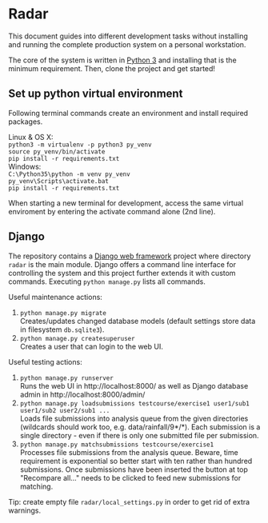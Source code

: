 # Radar

This document guides into different development tasks without installing and running the complete production system on a personal workstation.

The core of the system is written in [Python 3](https://www.python.org/) and installing that is the minimum requirement. Then, clone the project and get started!

## Set up python virtual environment

Following terminal commands create an environment and install required packages.

Linux & OS X:<br>
`python3 -m virtualenv -p python3 py_venv`<br>
`source py_venv/bin/activate`<br>
`pip install -r requirements.txt`<br>
Windows:<br>
`C:\Python35\python -m venv py_venv`<br>
`py_venv\Scripts\activate.bat`<br>
`pip install -r requirements.txt`

When starting a new terminal for development, access the same virtual enviroment by entering the activate command alone (2nd line).

## Django

The repository contains a [Django web framework](https://www.djangoproject.com/) project where directory `radar` is the main module. Django offers a command line interface for controlling the system and this project further extends it with custom commands. Executing `python manage.py` lists all commands.

Useful maintenance actions:

1. `python manage.py migrate`<br>
   Creates/updates changed database models (default settings store data in filesystem `db.sqlite3`).
2. `python manage.py createsuperuser`<br>
   Creates a user that can login to the web UI.

Useful testing actions:

1. `python manage.py runserver`<br>
   Runs the web UI in http://localhost:8000/ as well as Django database admin in http://localhost:8000/admin/
2. `python manage.py loadsubmissions testcourse/exercise1 user1/sub1 user1/sub2 user2/sub1 ...`<br>
   Loads file submissions into analysis queue from the given directories (wildcards should work too, e.g. data/rainfall/9*/*). Each submission is a single directory - even if there is only one submitted file per submission.
3. `python manage.py matchsubmissions testcourse/exercise1`<br>
   Processes file submissions from the analysis queue. Beware, time requirement is exponential so
   better start with ten rather than hundred submissions. Once submissions have been inserted the
   button at top "Recompare all..." needs to be clicked to feed new submissions for matching.

Tip: create empty file `radar/local_settings.py` in order to get rid of extra warnings.
